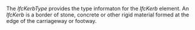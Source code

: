 The _IfcKerbType_ provides the type informaton for the _IfcKerb_ element.
An _IfcKerb_ is a border of stone, concrete or other rigid material formed at the edge of the carriageway or footway.
